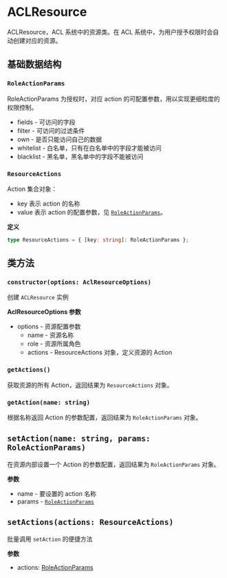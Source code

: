 # ACLResource

ACLResource，ACL 系统中的资源类。在 ACL 系统中，为用户授予权限时会自动创建对应的资源。

## 基础数据结构

### `RoleActionParams`
RoleActionParams 为授权时，对应 action 的可配置参数，用以实现更细粒度的权限控制。

* fields - 可访问的字段
* filter - 可访问的过滤条件
* own - 是否只能访问自己的数据
* whitelist - 白名单，只有在白名单中的字段才能被访问
* blacklist - 黑名单，黑名单中的字段不能被访问

### `ResourceActions`

Action 集合对象：

* key 表示 action 的名称
* value 表示 action 的配置参数，见 [`RoleActionParams`](#RoleActionParams)。

**定义**
```typescript
type ResourceActions = { [key: string]: RoleActionParams };
```

## 类方法

### `constructor(options: AclResourceOptions)`

创建 `ACLResource` 实例

**AclResourceOptions 参数**

* options - 资源配置参数
  * name - 资源名称
  * role - 资源所属角色
  * actions - ResourceActions 对象，定义资源的 Action

### `getActions()`

获取资源的所有 Action，返回结果为 `ResourceActions` 对象。

### `getAction(name: string)`

根据名称返回 Action 的参数配置，返回结果为 `RoleActionParams` 对象。

## `setAction(name: string, params: RoleActionParams)`

在资源内部设置一个 Action 的参数配置，返回结果为 `RoleActionParams` 对象。

**参数**

* name - 要设置的 action 名称
* params - [`RoleActionParams`](#RoleActionParams)

## `setActions(actions: ResourceActions)`

批量调用 `setAction` 的便捷方法

**参数**

* actions: [RoleActionParams](#RoleActionParams)
